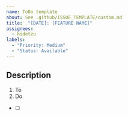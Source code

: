 ```yaml
---
name: ToDo template
about: See .github/ISSUE_TEMPLATE/custom.md
title:  "[DATE]: [FEATURE NAME]"
assignees: 
  - hidetzu
labels:
  - "Priority: Medium"
  - "Status: Available"
---
```



## Description

1. To
2. Do

- [ ] 
